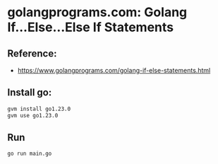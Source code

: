 # golangprograms.com: Golang If...Else...Else If Statements

## Reference:

- https://www.golangprograms.com/golang-if-else-statements.html

## Install go:

```sh
gvm install go1.23.0
gvm use go1.23.0
```

## Run

```sh
go run main.go
```
